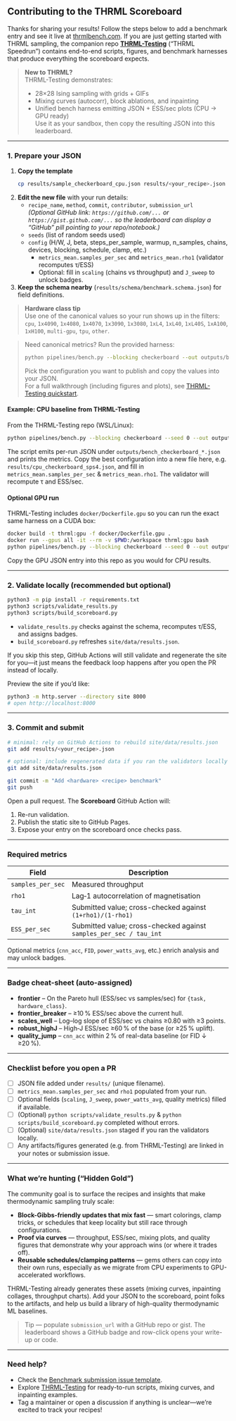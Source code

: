 ## Contributing to the THRML Scoreboard

Thanks for sharing your results! Follow the steps below to add a benchmark entry and see it live at [thrmlbench.com](https://thrmlbench.com). If you are just getting started with THRML sampling, the companion repo [**THRML-Testing**](https://github.com/bdekraker/THRML-Testing) (“THRML Speedrun”) contains end-to-end scripts, figures, and benchmark harnesses that produce everything the scoreboard expects.

> **New to THRML?**  
> THRML-Testing demonstrates:
> - 28×28 Ising sampling with grids + GIFs  
> - Mixing curves (autocorr), block ablations, and inpainting  
> - Unified bench harness emitting JSON + ESS/sec plots (CPU → GPU ready)  
> Use it as your sandbox, then copy the resulting JSON into this leaderboard.

---

### 1. Prepare your JSON

1. **Copy the template**
   ```bash
   cp results/sample_checkerboard_cpu.json results/<your_recipe>.json
   ```
2. **Edit the new file** with your run details:
   - `recipe_name`, `method`, `commit`, `contributor`, `submission_url`  
     *(Optional GitHub link: `https://github.com/...` or `https://gist.github.com/...` so the leaderboard can display a “GitHub” pill pointing to your repo/notebook.)*
   - `seeds` (list of random seeds used)
   - `config` (H/W, J, beta, steps_per_sample, warmup, n_samples, chains, devices, blocking, schedule, clamp, etc.)
     - `metrics_mean.samples_per_sec` and `metrics_mean.rho1` (validator recomputes τ/ESS)
     - Optional: fill in `scaling` (chains vs throughput) and `J_sweep` to unlock badges.
3. **Keep the schema nearby** (`results/schema/benchmark.schema.json`) for field definitions.

> **Hardware class tip**  
> Use one of the canonical values so your run shows up in the filters:  
> `cpu`, `1x4090`, `1x4080`, `1x4070`, `1x3090`, `1x3080`, `1xL4`, `1xL40`, `1xL40S`, `1xA100`, `1xH100`, `multi-gpu`, `tpu`, `other`.

> Need canonical metrics? Run the provided harness:
> ```bash
> python pipelines/bench.py --blocking checkerboard --out outputs/bench_<tag>.json
> ```
> Pick the configuration you want to publish and copy the values into your JSON.  
> For a full walkthrough (including figures and plots), see [THRML-Testing quickstart](https://github.com/bdekraker/THRML-Testing#quickstart).

#### Example: CPU baseline from THRML-Testing

From the THRML-Testing repo (WSL/Linux):

```bash
python pipelines/bench.py --blocking checkerboard --seed 0 --out outputs/bench_cpu_checkerboard.json
```

The script emits per-run JSON under `outputs/bench_checkerboard_*.json` and prints the metrics. Copy the best configuration into a new file here, e.g. `results/cpu_checkerboard_sps4.json`, and fill in `metrics_mean.samples_per_sec` & `metrics_mean.rho1`. The validator will recompute τ and ESS/sec.

#### Optional GPU run

THRML-Testing includes `docker/Dockerfile.gpu` so you can run the exact same harness on a CUDA box:

```bash
docker build -t thrml:gpu -f docker/Dockerfile.gpu .
docker run --gpus all -it --rm -v $PWD:/workspace thrml:gpu bash
python pipelines/bench.py --blocking checkerboard --seed 0 --out outputs/bench_gpu_checkerboard.json
```

Copy the GPU JSON entry into this repo as you would for CPU results.

---

### 2. Validate locally (recommended but optional)

```bash
python3 -m pip install -r requirements.txt
python3 scripts/validate_results.py
python3 scripts/build_scoreboard.py
```

* `validate_results.py` checks against the schema, recomputes τ/ESS, and assigns badges.
* `build_scoreboard.py` refreshes `site/data/results.json`.

If you skip this step, GitHub Actions will still validate and regenerate the site for you—it just means the feedback loop happens after you open the PR instead of locally.

Preview the site if you’d like:

```bash
python3 -m http.server --directory site 8000
# open http://localhost:8000
```

---

### 3. Commit and submit

```bash
# minimal: rely on GitHub Actions to rebuild site/data/results.json
git add results/<your_recipe>.json

# optional: include regenerated data if you ran the validators locally
git add site/data/results.json

git commit -m "Add <hardware> <recipe> benchmark"
git push
```

Open a pull request. The **Scoreboard** GitHub Action will:

1. Re-run validation.
2. Publish the static site to GitHub Pages.
3. Expose your entry on the scoreboard once checks pass.

---

### Required metrics

| Field | Description |
| --- | --- |
| `samples_per_sec` | Measured throughput |
| `rho1` | Lag‑1 autocorrelation of magnetisation |
| `tau_int` | Submitted value; cross-checked against `(1+rho1)/(1-rho1)` |
| `ESS_per_sec` | Submitted value; cross-checked against `samples_per_sec / tau_int` |

Optional metrics (`cnn_acc`, `FID`, `power_watts_avg`, etc.) enrich analysis and may unlock badges.

---

### Badge cheat-sheet (auto-assigned)

- **frontier** – On the Pareto hull (ESS/sec vs samples/sec) for `{task, hardware_class}`.
- **frontier_breaker** – ≥10 % ESS/sec above the current hull.
- **scales_well** – Log–log slope of ESS/sec vs chains ≥0.80 with ≥3 points.
- **robust_highJ** – High‑J ESS/sec ≥60 % of the base (or ≥25 % uplift).
- **quality_jump** – `cnn_acc` within 2 % of real-data baseline (or FID ↓ ≥20 %).

---

### Checklist before you open a PR

- [ ] JSON file added under `results/` (unique filename).
- [ ] `metrics_mean.samples_per_sec` and `rho1` populated from your run.
- [ ] Optional fields (`scaling`, `J_sweep`, `power_watts_avg`, quality metrics) filled if available.
- [ ] (Optional) `python scripts/validate_results.py` & `python scripts/build_scoreboard.py` completed without errors.
- [ ] (Optional) `site/data/results.json` staged if you ran the validators locally.
- [ ] Any artifacts/figures generated (e.g. from THRML-Testing) are linked in your notes or submission issue.

---

### What we’re hunting (“Hidden Gold”)

The community goal is to surface the recipes and insights that make thermodynamic sampling truly scale:

- **Block-Gibbs-friendly updates that mix fast** — smart colorings, clamp tricks, or schedules that keep locality but still race through configurations.
- **Proof via curves** — throughput, ESS/sec, mixing plots, and quality figures that demonstrate why your approach wins (or where it trades off).
- **Reusable schedules/clamping patterns** — gems others can copy into their own runs, especially as we migrate from CPU experiments to GPU-accelerated workflows.

THRML-Testing already generates these assets (mixing curves, inpainting collages, throughput charts). Add your JSON to the scoreboard, point folks to the artifacts, and help us build a library of high-quality thermodynamic ML baselines.

> Tip — populate `submission_url` with a GitHub repo or gist. The leaderboard shows a GitHub badge and row-click opens your write-up or code.

---

### Need help?

- Check the [Benchmark submission issue template](./.github/ISSUE_TEMPLATE/benchmark-submission.yml).
- Explore [THRML-Testing](https://github.com/bdekraker/THRML-Testing) for ready-to-run scripts, mixing curves, and inpainting examples.
- Tag a maintainer or open a discussion if anything is unclear—we’re excited to track your recipes!
